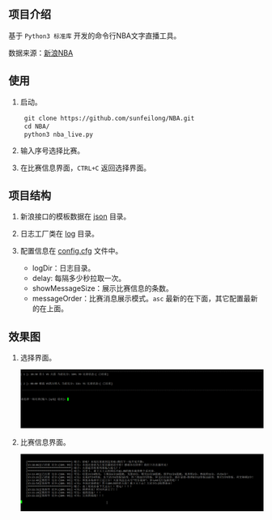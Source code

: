 ## 项目介绍

基于 `Python3 标准库` 开发的命令行NBA文字直播工具。

数据来源：[新浪NBA](http://sports.sina.com.cn/nba/)

## 使用 

1. 启动。

		git clone https://github.com/sunfeilong/NBA.git
		cd NBA/
		python3 nba_live.py

2. 输入序号选择比赛。
3. 在比赛信息界面，`CTRL+C` 返回选择界面。

## 项目结构  

1. 新浪接口的模板数据在 [json](./json) 目录。
2. 日志工厂类在 [log](./log) 目录。
3. 配置信息在 [config.cfg](config.cfg) 文件中。

	* logDir：日志目录。
	* delay: 每隔多少秒拉取一次。
	* showMessageSize：展示比赛信息的条数。
	* messageOrder：比赛消息展示模式。`asc` 最新的在下面，其它配置最新的在上面。

## 效果图

1. 选择界面。

	![选择界面](./images/select.png)

2. 比赛信息界面。

	![比赛信息界面](./images/message.png)

